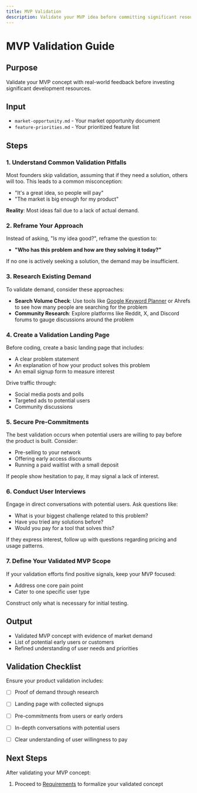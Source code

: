 ```yaml
---
title: MVP Validation
description: Validate your MVP idea before committing significant resources.
---
```


# MVP Validation Guide

## Purpose
Validate your MVP concept with real-world feedback before investing significant development resources.

## Input

* `market-opportunity.md` - Your market opportunity document
* `feature-priorities.md` - Your prioritized feature list

## Steps

### 1. Understand Common Validation Pitfalls

Most founders skip validation, assuming that if they need a solution, others will too. This leads to a common misconception:

* "It's a great idea, so people will pay"
* "The market is big enough for my product"

**Reality**: Most ideas fail due to a lack of actual demand.

### 2. Reframe Your Approach

Instead of asking, "Is my idea good?", reframe the question to:

* **"Who has this problem and how are they solving it today?"**

If no one is actively seeking a solution, the demand may be insufficient.

### 3. Research Existing Demand

To validate demand, consider these approaches:

* **Search Volume Check**: Use tools like [Google Keyword Planner](https://business.google.com/us/ad-tools/keyword-planner/) or Ahrefs to see how many people are searching for the problem
* **Community Research**: Explore platforms like Reddit, X, and Discord forums to gauge discussions around the problem

### 4. Create a Validation Landing Page

Before coding, create a basic landing page that includes:

* A clear problem statement
* An explanation of how your product solves this problem
* An email signup form to measure interest

Drive traffic through:

* Social media posts and polls
* Targeted ads to potential users
* Community discussions

### 5. Secure Pre-Commitments

The best validation occurs when potential users are willing to pay before the product is built. Consider:

* Pre-selling to your network
* Offering early access discounts
* Running a paid waitlist with a small deposit

If people show hesitation to pay, it may signal a lack of interest.

### 6. Conduct User Interviews

Engage in direct conversations with potential users. Ask questions like:

* What is your biggest challenge related to this problem?
* Have you tried any solutions before?
* Would you pay for a tool that solves this?

If they express interest, follow up with questions regarding pricing and usage patterns.

### 7. Define Your Validated MVP Scope

If your validation efforts find positive signals, keep your MVP focused:

* Address one core pain point
* Cater to one specific user type

Construct only what is necessary for initial testing.

## Output

* Validated MVP concept with evidence of market demand
* List of potential early users or customers
* Refined understanding of user needs and priorities

## Validation Checklist

Ensure your product validation includes:

- [ ] Proof of demand through research
- [ ] Landing page with collected signups
- [ ] Pre-commitments from users or early orders
- [ ] In-depth conversations with potential users
- [ ] Clear understanding of user willingness to pay


## Next Steps

After validating your MVP concept:

1. Proceed to [Requirements](../requirements/index.md) to formalize your validated concept
